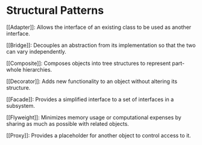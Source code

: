 # Structural Patterns

[[Adapter]]: Allows the interface of an existing class to be used as another interface.

[[Bridge]]: Decouples an abstraction from its implementation so that the two can vary independently.

[[Composite]]: Composes objects into tree structures to represent part-whole hierarchies.

[[Decorator]]: Adds new functionality to an object without altering its structure.

[[Facade]]: Provides a simplified interface to a set of interfaces in a subsystem.

[[Flyweight]]: Minimizes memory usage or computational expenses by sharing as much as possible with related objects.

[[Proxy]]: Provides a placeholder for another object to control access to it.
